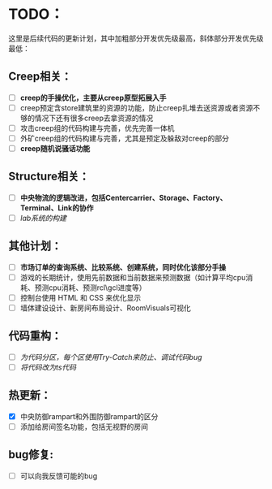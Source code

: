 # TODO：

这里是后续代码的更新计划，其中加粗部分开发优先级最高，斜体部分开发优先级最低：

## Creep相关：
- [ ] **creep的手操优化，主要从creep原型拓展入手**
- [ ] creep预定含store建筑里的资源的功能，防止creep扎堆去送资源或者资源不够的情况下还有很多creep去拿资源的情况
- [ ] 攻击creep组的代码构建与完善，优先完善一体机
- [ ] 外矿creep组的代码构建与完善，尤其是预定及躲敌对creep的部分
- [ ] **creep随机说骚话功能**

## Structure相关：
- [ ] **中央物流的逻辑改进，包括Centercarrier、Storage、Factory、Terminal、Link的协作**
- [ ] *lab系统的构建*

## 其他计划：
- [ ] **市场订单的查询系统、比较系统、创建系统，同时优化该部分手操**
- [ ] 游戏的长期统计，使用先前数据和当前数据来预测数据（如计算平均cpu消耗、预测cpu消耗、预测rcl\gcl进度等）
- [ ] 控制台使用 HTML 和 CSS 来优化显示
- [ ] 墙体建设设计、新房间布局设计、RoomVisuals可视化

## 代码重构：
- [ ] *为代码分区，每个区使用Try-Catch来防止、调试代码bug*
- [ ] *将代码改为ts代码*

## 热更新：
- [x] 中央防御rampart和外围防御rampart的区分
- [ ] 添加给房间签名功能，包括无视野的房间

## bug修复:
- [ ] 可以向我反馈可能的bug
